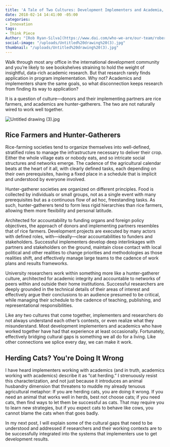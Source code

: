 ```yaml
---
title: 'A Tale of Two Cultures: Development Implementers and Academia, Part 1'
date: 2018-02-14 14:41:00 -05:00
categories:
- Innovation
tags:
- Think Piece
Author: "[Rob Ryan-Silva](https://www.dai.com/who-we-are/our-team/robert-ryan-silva)"
social-image: "/uploads/Untitled%20drawing%20(3).jpg"
thumbnail: "/uploads/Untitled%20drawing%20(3).jpg"
---
```


Walk through most any office in the international development community and you’re likely to see bookshelves straining to hold the weight of insightful, data-rich academic research. But that research rarely finds application in program implementation. Why not? Academics and implementers share the same goals, so what disconnection keeps research from finding its way to application?

It is a question of culture—donors and their implementing partners are rice farmers, and academics are hunter-gatherers. The two are not naturally wired to work well together.

![Untitled drawing (3).jpg](/uploads/Untitled%20drawing%20(3).jpg)

<!--more-->

## Rice Farmers and Hunter-Gatherers

Rice-farming societies tend to organize themselves into well-defined, stratified roles to manage the infrastructure necessary to deliver their crop. Either the whole village eats or nobody eats, and so intricate social structures and networks emerge. The cadence of the agricultural calendar beats at the heart of it all, with clearly defined tasks, each depending on their own prerequisites, having a fixed place in a schedule that is implicit and understood by everyone involved.

Hunter-gatherer societies are organized on different principles. Food is collected by individuals or small groups, not as a single event with many prerequisites but as a continuous flow of ad hoc, freestanding tasks. As such, hunter-gatherers tend to form less rigid hierarchies than rice farmers, allowing them more flexibility and personal latitude.

Architected for accountability to funding organs and foreign policy objectives, the approach of donors and implementing partners resembles that of rice farmers. Development projects are executed by many actors with defined roles, with—ideally—clear accountabilities to funders and stakeholders. Successful implementers develop deep interlinkages with partners and stakeholders on the ground, maintain close contact with local political and other realities to change priorities and methodologies as those realities shift, and effectively manage large teams to the cadence of work plans and results frameworks.

University researchers work within something more like a hunter-gatherer culture, architected for academic integrity and accountable to networks of peers within and outside their home institutions. Successful researchers are deeply grounded in the technical details of their areas of interest and effectively argue their conclusions to an audience presumed to be critical, while managing their schedule to the cadence of teaching, publishing, and representational responsibilities.

Like any two cultures that come together, implementers and researchers do not always understand each other’s contexts, or even realize what they misunderstand. Most development implementers and academics who have worked together have had that experience at least occasionally. Fortunately, effectively bridging cultural gaps is something we all do for a living. Like other connections we splice every day, we can make it work.

## Herding Cats? You're Doing It Wrong

I have heard implementers working with academics (and in truth, academics working with academics) describe it as “cat herding.” I strenuously resist this characterization, and not just because it introduces an animal husbandry dimension that threatens to muddle my already tenuous agricultural metaphor: If you are herding cats, you are doing it wrong. If you need an animal that works well in herds, best not choose cats; if you need cats, then find ways to let them be successful as cats. That may require you to learn new strategies, but if you expect cats to behave like cows, you cannot blame the cats when that goes badly.

In my next post, I will explain some of the cultural gaps that need to be understood and addressed if researchers and their working contexts are to be successfully integrated into the systems that implementers use to get development results.